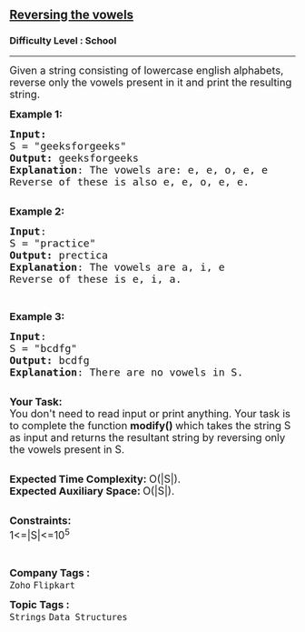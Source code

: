 <h2><a href="https://www.geeksforgeeks.org/problems/reversing-the-vowels5304/1?page=1&category=Strings&difficulty=School&status=unsolved&sortBy=submissions">Reversing the vowels</a></h2><h3>Difficulty Level : School</h3><hr><div class="problems_problem_content__Xm_eO"><p><span style="font-size:18px">Given a string consisting of lowercase english alphabets, reverse only the vowels present in it and print the resulting string.</span></p>

<p><span style="font-size:18px"><strong>Example 1:</strong></span></p>

<pre><span style="font-size:18px"><strong>Input:</strong>
S = "geeksforgeeks"
<strong>Output:</strong> geeksforgeeks
<strong>Explanation</strong>: The vowels are: e, e, o, e, e
Reverse of these is also e, e, o, e, e.</span>
</pre>

<p><br>
<span style="font-size:18px"><strong>Example 2:</strong></span></p>

<pre><span style="font-size:18px"><strong>Input</strong>: 
S = "practice"
<strong>Output:</strong> prectica
<strong>Explanation</strong>: The vowels are a, i, e
Reverse of these is e, i, a.</span>
</pre>

<p>&nbsp;</p>

<p><span style="font-size:18px"><strong>Example 3:</strong></span></p>

<pre><span style="font-size:18px"><strong>Input</strong>: 
S = "bcdfg"
<strong>Output:</strong> bcdfg
<strong>Explanation</strong>: There are no vowels in S.</span></pre>

<p><br>
<span style="font-size:18px"><strong>Your Task:</strong><br>
You don't need to read input or print anything. Your task is to complete the function&nbsp;<strong>modify()&nbsp;</strong>which takes the string S as input and returns the resultant string by reversing only the vowels present in S.</span></p>

<p><br>
<span style="font-size:18px"><strong>Expected Time Complexity:&nbsp;</strong>O(|S|).<br>
<strong>Expected Auxiliary Space:&nbsp;</strong>O(|S|).</span></p>

<p><br>
<span style="font-size:18px"><strong>Constraints:</strong><br>
1&lt;=|S|&lt;=10<sup>5</sup></span></p>

<p>&nbsp;</p>
</div><p><span style=font-size:18px><strong>Company Tags : </strong><br><code>Zoho</code>&nbsp;<code>Flipkart</code>&nbsp;<br><p><span style=font-size:18px><strong>Topic Tags : </strong><br><code>Strings</code>&nbsp;<code>Data Structures</code>&nbsp;